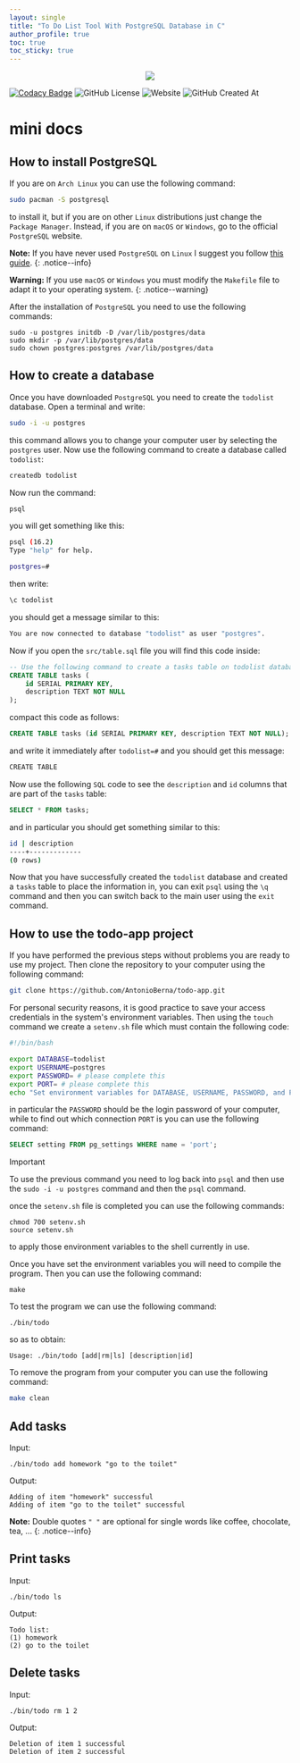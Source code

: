 ```yaml
---
layout: single
title: "To Do List Tool With PostgreSQL Database in C"
author_profile: true
toc: true
toc_sticky: true
---
```


<p align="center">
    <img src="assets/icons/icon.ico">
</p>

[![Codacy Badge](https://app.codacy.com/project/badge/Grade/b48b5e6f59c2480ca44b13dc35da8f1e)](https://www.codacy.com/gh/AntonioBerna/todo-app/dashboard?utm_source=github.com&amp;utm_medium=referral&amp;utm_content=AntonioBerna/todo-app&amp;utm_campaign=Badge_Grade)
![GitHub License](https://img.shields.io/github/license/AntonioBerna/todo-app)
![Website](https://img.shields.io/website?url=https%3A%2F%2Fantonioberna.github.io%2Ftodo-app%2F)
![GitHub Created At](https://img.shields.io/github/created-at/antonioberna/todo-app)

# mini docs

## How to install PostgreSQL

If you are on `Arch Linux` you can use the following command:

```bash
sudo pacman -S postgresql
```

to install it, but if you are on other `Linux` distributions just change the `Package Manager`. Instead, if you are on `macOS` or `Windows`, go to the official `PostgreSQL` website.

**Note:** If you have never used `PostgreSQL` on `Linux` I suggest you follow [this guide](https://wiki.archlinux.org/title/PostgreSQL).
{: .notice--info}

**Warning:** If you use `macOS` or `Windows` you must modify the `Makefile` file to adapt it to your operating system.
{: .notice--warning}

After the installation of `PostgreSQL` you need to use the following commands:

```
sudo -u postgres initdb -D /var/lib/postgres/data
sudo mkdir -p /var/lib/postgres/data
sudo chown postgres:postgres /var/lib/postgres/data
```

## How to create a database

Once you have downloaded `PostgreSQL` you need to create the `todolist` database. Open a terminal and write:

```bash
sudo -i -u postgres
```

this command allows you to change your computer user by selecting the `postgres` user. Now use the following command to create a database called `todolist`:

```bash
createdb todolist
```

Now run the command:

```bash
psql
```

you will get something like this:

```bash
psql (16.2)
Type "help" for help.

postgres=#
```

then write:

```bash
\c todolist
```
you should get a message similar to this:

```bash
You are now connected to database "todolist" as user "postgres".
```

Now if you open the `src/table.sql` file you will find this code inside:


```sql
-- Use the following command to create a tasks table on todolist database
CREATE TABLE tasks (
    id SERIAL PRIMARY KEY,
    description TEXT NOT NULL
);
```

compact this code as follows:

```sql
CREATE TABLE tasks (id SERIAL PRIMARY KEY, description TEXT NOT NULL);
```

and write it immediately after `todolist=#` and you should get this message:

```bash
CREATE TABLE
```

Now use the following `SQL` code to see the `description` and `id` columns that are part of the `tasks` table:

```sql
SELECT * FROM tasks;
```

and in particular you should get something similar to this:

```bash
id | description 
----+-------------
(0 rows)
```

Now that you have successfully created the `todolist` database and created a `tasks` table to place the information in, you can exit `psql` using the `\q` command and then you can switch back to the main user using the `exit` command.

## How to use the todo-app project

If you have performed the previous steps without problems you are ready to use my project. Then clone the repository to your computer using the following command:

```bash
git clone https://github.com/AntonioBerna/todo-app.git
```

For personal security reasons, it is good practice to save your access credentials in the system's environment variables. Then using the `touch` command we create a `setenv.sh` file which must contain the following code:

```bash
#!/bin/bash

export DATABASE=todolist
export USERNAME=postgres
export PASSWORD= # please complete this
export PORT= # please complete this
echo "Set environment variables for DATABASE, USERNAME, PASSWORD, and PORT."
```

in particular the `PASSWORD` should be the login password of your computer, while to find out which connection `PORT` is you can use the following command:

```sql
SELECT setting FROM pg_settings WHERE name = 'port';
```

> [!IMPORTANT]
> To use the previous command you need to log back into `psql` and then use the `sudo -i -u postgres` command and then the `psql` command.

once the `setenv.sh` file is completed you can use the following commands:

```
chmod 700 setenv.sh
source setenv.sh
```

to apply those environment variables to the shell currently in use.

Once you have set the environment variables you will need to compile the program. Then you can use the following command:

```
make
```

To test the program we can use the following command:

```shell
./bin/todo
```

so as to obtain:

```shell
Usage: ./bin/todo [add|rm|ls] [description|id]
```

To remove the program from your computer you can use the following command:

```bash
make clean
```

## Add tasks

Input:

```
./bin/todo add homework "go to the toilet"
```

Output:

```
Adding of item "homework" successful
Adding of item "go to the toilet" successful
```

**Note:** Double quotes `" "` are optional for single words like coffee, chocolate, tea, ...
{: .notice--info}

## Print tasks

Input:

```
./bin/todo ls
```

Output:

```
Todo list:
(1) homework
(2) go to the toilet
```

## Delete tasks

Input:

```
./bin/todo rm 1 2
```

Output:

```
Deletion of item 1 successful
Deletion of item 2 successful
```
